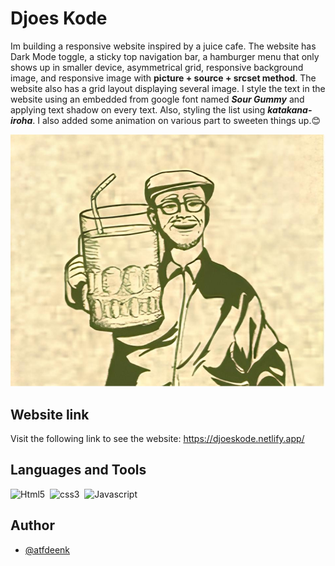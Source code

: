 # Djoes Kode

Im building a responsive website inspired by a juice cafe.
The website has Dark Mode toggle, a sticky top navigation bar, a hamburger menu that only shows up in smaller device, asymmetrical grid, responsive background image, and responsive image with **picture + source + srcset method**. The website also has a grid layout displaying several image. I style the text in the website using an embedded from google font named **_Sour Gummy_** and applying text shadow on every text. Also, styling the list using **_katakana-iroha_**. I also added some animation on various part to sweeten things up.😊

![bmw](/assets/logo/djoes%20kode%20logo.png 'djoes kode')

## Website link

Visit the following link to see the website: https://djoeskode.netlify.app/

## Languages and Tools

<div>
    <img src="https://cdn.jsdelivr.net/npm/devicon-2.2@2.2.0/icons/html5/html5-original.svg" title="Html5" alt="Html5" width="40" height="40"/>&nbsp;
    <img src="https://cdn.jsdelivr.net/npm/devicon-2.2@2.2.0/icons/css3/css3-original.svg" title="css3" alt="css3" width="40" height="40"/>&nbsp;
     <img src="https://cdn.jsdelivr.net/gh/devicons/devicon/icons/javascript/javascript-original.svg" title="Javascript" alt="Javascript" width="40" height="40"/>&nbsp;
</div>

## Author

- [@atfdeenk](https://www.github.com/atfdeenk)

